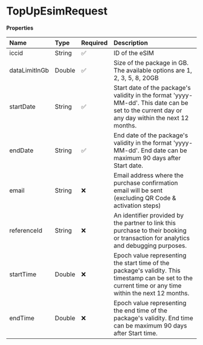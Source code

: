 # TopUpEsimRequest

**Properties**

| Name          | Type   | Required | Description                                                                                                                                             |
| :------------ | :----- | :------- | :------------------------------------------------------------------------------------------------------------------------------------------------------ |
| iccid         | String | ✅       | ID of the eSIM                                                                                                                                          |
| dataLimitInGb | Double | ✅       | Size of the package in GB. The available options are 1, 2, 3, 5, 8, 20GB                                                                                |
| startDate     | String | ✅       | Start date of the package's validity in the format 'yyyy-MM-dd'. This date can be set to the current day or any day within the next 12 months.          |
| endDate       | String | ✅       | End date of the package's validity in the format 'yyyy-MM-dd'. End date can be maximum 90 days after Start date.                                        |
| email         | String | ❌       | Email address where the purchase confirmation email will be sent (excluding QR Code & activation steps)                                                 |
| referenceId   | String | ❌       | An identifier provided by the partner to link this purchase to their booking or transaction for analytics and debugging purposes.                       |
| startTime     | Double | ❌       | Epoch value representing the start time of the package's validity. This timestamp can be set to the current time or any time within the next 12 months. |
| endTime       | Double | ❌       | Epoch value representing the end time of the package's validity. End time can be maximum 90 days after Start time.                                      |
